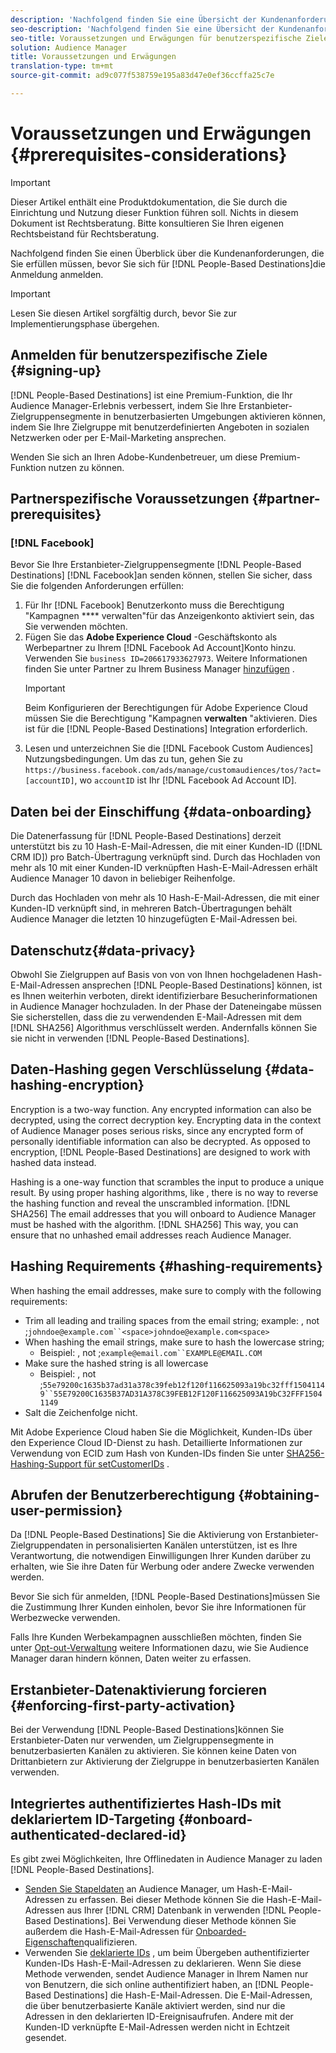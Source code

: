 ```yaml
---
description: 'Nachfolgend finden Sie eine Übersicht der Kundenanforderungen, die Sie erfüllen müssen, bevor Sie sich für "People-Based Destination"registrieren.  '
seo-description: 'Nachfolgend finden Sie eine Übersicht der Kundenanforderungen, die Sie erfüllen müssen, bevor Sie sich für "People-Based Destination"registrieren.  '
seo-title: Voraussetzungen und Erwägungen für benutzerspezifische Ziele
solution: Audience Manager
title: Voraussetzungen und Erwägungen
translation-type: tm+mt
source-git-commit: ad9c077f538759e195a83d47e0ef36ccffa25c7e

---
```



# Voraussetzungen und Erwägungen {#prerequisites-considerations}

>[!IMPORTANT]
>Dieser Artikel enthält eine Produktdokumentation, die Sie durch die Einrichtung und Nutzung dieser Funktion führen soll. Nichts in diesem Dokument ist Rechtsberatung. Bitte konsultieren Sie Ihren eigenen Rechtsbeistand für Rechtsberatung.

Nachfolgend finden Sie einen Überblick über die Kundenanforderungen, die Sie erfüllen müssen, bevor Sie sich für [!DNL People-Based Destinations]die Anmeldung anmelden.

>[!IMPORTANT]
> Lesen Sie diesen Artikel sorgfältig durch, bevor Sie zur Implementierungsphase übergehen.

## Anmelden für benutzerspezifische Ziele {#signing-up}

[!DNL People-Based Destinations] ist eine Premium-Funktion, die Ihr Audience Manager-Erlebnis verbessert, indem Sie Ihre Erstanbieter-Zielgruppensegmente in benutzerbasierten Umgebungen aktivieren können, indem Sie Ihre Zielgruppe mit benutzerdefinierten Angeboten in sozialen Netzwerken oder per E-Mail-Marketing ansprechen.

Wenden Sie sich an Ihren Adobe-Kundenbetreuer, um diese Premium-Funktion nutzen zu können.

## Partnerspezifische Voraussetzungen {#partner-prerequisites}

### [!DNL Facebook]

Bevor Sie Ihre Erstanbieter-Zielgruppensegmente [!DNL People-Based Destinations] [!DNL Facebook]an senden können, stellen Sie sicher, dass Sie die folgenden Anforderungen erfüllen:

1. Für Ihr [!DNL Facebook] Benutzerkonto muss die Berechtigung "Kampagnen **** verwalten"für das Anzeigenkonto aktiviert sein, das Sie verwenden möchten.
1. Fügen Sie das **Adobe Experience Cloud** -Geschäftskonto als Werbepartner zu Ihrem [!DNL Facebook Ad Account]Konto hinzu. Verwenden Sie `business ID=206617933627973`. Weitere Informationen finden Sie unter Partner zu Ihrem Business Manager [hinzufügen](https://www.facebook.com/business/help/708679622611131) .
   >[!IMPORTANT]
   > Beim Konfigurieren der Berechtigungen für Adobe Experience Cloud müssen Sie die Berechtigung "Kampagnen **verwalten** "aktivieren. Dies ist für die [!DNL People-Based Destinations] Integration erforderlich.
1. Lesen und unterzeichnen Sie die [!DNL Facebook Custom Audiences] Nutzungsbedingungen. Um das zu tun, gehen Sie zu `https://business.facebook.com/ads/manage/customaudiences/tos/?act=[accountID]`, wo `accountID` ist Ihr [!DNL Facebook Ad Account ID].

## Daten bei der Einschiffung {#data-onboarding}

Die Datenerfassung für [!DNL People-Based Destinations] derzeit unterstützt bis zu 10 Hash-E-Mail-Adressen, die mit einer Kunden-ID ([!DNL CRM ID]) pro Batch-Übertragung verknüpft sind. Durch das Hochladen von mehr als 10 mit einer Kunden-ID verknüpften Hash-E-Mail-Adressen erhält Audience Manager 10 davon in beliebiger Reihenfolge.

Durch das Hochladen von mehr als 10 Hash-E-Mail-Adressen, die mit einer Kunden-ID verknüpft sind, in mehreren Batch-Übertragungen behält Audience Manager die letzten 10 hinzugefügten E-Mail-Adressen bei.

## Datenschutz{#data-privacy}

Obwohl Sie Zielgruppen auf Basis von von von Ihnen hochgeladenen Hash-E-Mail-Adressen ansprechen [!DNL People-Based Destinations] können, ist es Ihnen weiterhin verboten, direkt identifizierbare Besucherinformationen in Audience Manager hochzuladen. In der Phase der Dateneingabe müssen Sie sicherstellen, dass die zu verwendenden E-Mail-Adressen mit dem [!DNL SHA256] Algorithmus verschlüsselt werden. Andernfalls können Sie sie nicht in verwenden [!DNL People-Based Destinations].

## Daten-Hashing gegen Verschlüsselung {#data-hashing-encryption}

Encryption is a two-way function. Any encrypted information can also be decrypted, using the correct decryption key. Encrypting data in the context of Audience Manager poses serious risks, since any encrypted form of personally identifiable information can also be decrypted. As opposed to encryption, [!DNL People-Based Destinations] are designed to work with hashed data instead.

Hashing is a one-way function that scrambles the input to produce a unique result. By using proper hashing algorithms, like , there is no way to reverse the hashing function and reveal the unscrambled information. [!DNL SHA256] The email addresses that you will onboard to Audience Manager must be hashed with the  algorithm. [!DNL SHA256] This way, you can ensure that no unhashed email addresses reach Audience Manager.

## Hashing Requirements {#hashing-requirements}

When hashing the email addresses, make sure to comply with the following requirements:

* Trim all leading and trailing spaces from the email string; example: , not ;`johndoe@example.com``<space>johndoe@example.com<space>`
* When hashing the email strings, make sure to hash the lowercase string;
   * Beispiel: , not ;`example@email.com``EXAMPLE@EMAIL.COM`
* Make sure the hashed string is all lowercase
   * Beispiel: , not ;`55e79200c1635b37ad31a378c39feb12f120f116625093a19bc32fff15041149``55E79200C1635B37AD31A378C39FEB12F120F116625093A19bC32FFF15041149`
* Salt die Zeichenfolge nicht.

Mit Adobe Experience Cloud haben Sie die Möglichkeit, Kunden-IDs über den Experience Cloud ID-Dienst zu hash. Detaillierte Informationen zur Verwendung von ECID zum Hash von Kunden-IDs finden Sie unter [SHA256-Hashing-Support für setCustomerIDs](https://docs.adobe.com/content/help/en/id-service/using/reference/hashing-support.html) .

## Abrufen der Benutzerberechtigung {#obtaining-user-permission}

Da [!DNL People-Based Destinations] Sie die Aktivierung von Erstanbieter-Zielgruppendaten in personalisierten Kanälen unterstützen, ist es Ihre Verantwortung, die notwendigen Einwilligungen Ihrer Kunden darüber zu erhalten, wie Sie ihre Daten für Werbung oder andere Zwecke verwenden werden.

Bevor Sie sich für anmelden, [!DNL People-Based Destinations]müssen Sie die Zustimmung Ihrer Kunden einholen, bevor Sie ihre Informationen für Werbezwecke verwenden.

Falls Ihre Kunden Werbekampagnen ausschließen möchten, finden Sie unter [Opt-out-Verwaltung](../../overview/data-security-and-privacy/opt-out-management.md) weitere Informationen dazu, wie Sie Audience Manager daran hindern können, Daten weiter zu erfassen.

## Erstanbieter-Datenaktivierung forcieren {#enforcing-first-party-activation}

Bei der Verwendung [!DNL People-Based Destinations]können Sie Erstanbieter-Daten nur verwenden, um Zielgruppensegmente in benutzerbasierten Kanälen zu aktivieren. Sie können keine Daten von Drittanbietern zur Aktivierung der Zielgruppe in benutzerbasierten Kanälen verwenden.

## Integriertes authentifiziertes Hash-IDs mit deklariertem ID-Targeting {#onboard-authenticated-declared-id}

Es gibt zwei Möglichkeiten, Ihre Offlinedaten in Audience Manager zu laden [!DNL People-Based Destinations].

* [Senden Sie Stapeldaten](../../integration/sending-audience-data/batch-data-transfer-explained/batch-data-transfer-overview.md) an Audience Manager, um Hash-E-Mail-Adressen zu erfassen. Bei dieser Methode können Sie die Hash-E-Mail-Adressen aus Ihrer [!DNL CRM] Datenbank in verwenden [!DNL People-Based Destinations]. Bei Verwendung dieser Methode können Sie außerdem die Hash-E-Mail-Adressen für [Onboarded-Eigenschaften](../traits/trait-qualification-reference.md)qualifizieren.
* Verwenden Sie [deklarierte IDs](../declared-ids.md) , um beim Übergeben authentifizierter Kunden-IDs Hash-E-Mail-Adressen zu deklarieren. Wenn Sie diese Methode verwenden, sendet Audience Manager in Ihrem Namen nur von Benutzern, die sich online authentifiziert haben, an [!DNL People-Based Destinations] die Hash-E-Mail-Adressen. Die E-Mail-Adressen, die über benutzerbasierte Kanäle aktiviert werden, sind nur die Adressen in den deklarierten ID-Ereignisaufrufen. Andere mit der Kunden-ID verknüpfte E-Mail-Adressen werden nicht in Echtzeit gesendet.
